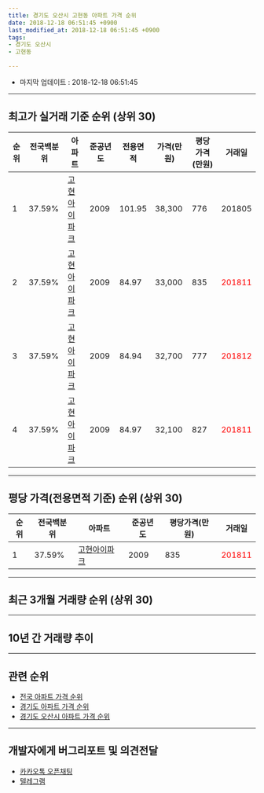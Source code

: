 ```yaml
---
title: 경기도 오산시 고현동 아파트 가격 순위
date: 2018-12-18 06:51:45 +0900
last_modified_at: 2018-12-18 06:51:45 +0900
tags:
- 경기도 오산시
- 고현동

---
```


* 마지막 업데이트 : 2018-12-18 06:51:45

---

## 최고가 실거래 기준 순위 (상위 30)


|순위|전국백분위|아파트|준공년도|전용면적|가격(만원)|평당가격(만원)|거래일|
|---|---|---|---|---|---|---|---|
|1|37.59%|[고현아이파크](https://search.naver.com/search.naver?query=%EA%B2%BD%EA%B8%B0%EB%8F%84+%EC%98%A4%EC%82%B0%EC%8B%9C+%EA%B3%A0%ED%98%84%EB%8F%99+%EA%B3%A0%ED%98%84%EC%95%84%EC%9D%B4%ED%8C%8C%ED%81%AC)|2009|101.95|38,300|776|201805|
|2|37.59%|[고현아이파크](https://search.naver.com/search.naver?query=%EA%B2%BD%EA%B8%B0%EB%8F%84+%EC%98%A4%EC%82%B0%EC%8B%9C+%EA%B3%A0%ED%98%84%EB%8F%99+%EA%B3%A0%ED%98%84%EC%95%84%EC%9D%B4%ED%8C%8C%ED%81%AC)|2009|84.97|33,000|835|<span style="color:red">201811</span>|
|3|37.59%|[고현아이파크](https://search.naver.com/search.naver?query=%EA%B2%BD%EA%B8%B0%EB%8F%84+%EC%98%A4%EC%82%B0%EC%8B%9C+%EA%B3%A0%ED%98%84%EB%8F%99+%EA%B3%A0%ED%98%84%EC%95%84%EC%9D%B4%ED%8C%8C%ED%81%AC)|2009|84.94|32,700|777|<span style="color:red">201812</span>|
|4|37.59%|[고현아이파크](https://search.naver.com/search.naver?query=%EA%B2%BD%EA%B8%B0%EB%8F%84+%EC%98%A4%EC%82%B0%EC%8B%9C+%EA%B3%A0%ED%98%84%EB%8F%99+%EA%B3%A0%ED%98%84%EC%95%84%EC%9D%B4%ED%8C%8C%ED%81%AC)|2009|84.97|32,100|827|<span style="color:red">201811</span>|


---

## 평당 가격(전용면적 기준) 순위 (상위 30)


|순위|전국백분위|아파트|준공년도|평당가격(만원)|거래일|
|---|---|---|---|---|---|
|1|37.59%|[고현아이파크](https://search.naver.com/search.naver?query=%EA%B2%BD%EA%B8%B0%EB%8F%84+%EC%98%A4%EC%82%B0%EC%8B%9C+%EA%B3%A0%ED%98%84%EB%8F%99+%EA%B3%A0%ED%98%84%EC%95%84%EC%9D%B4%ED%8C%8C%ED%81%AC)|2009|835|<span style="color:red">201811</span>|


---

## 최근 3개월 거래량 순위 (상위 30)


<div style="width:100%;">
    <canvas id="deal_count_ranking" height="250"></canvas>
</div>


<script>
new Chart(document.getElementById("deal_count_ranking"), {
    type: 'horizontalBar',
    data: {
        labels: ['고현아이파크'],
        datasets: [{
            label: '실거래 수',
            data: [8],
            borderColor: "rgba(255, 0, 128, 1)",
            backgroundColor: "rgba(255, 0, 128, 0.5)",
            fill: false,
        }]
    },
    options: {
        responsive: true,
        title: {
            display: true,
            text: '최근 3개월 거래량 순위'
        },
        tooltips: {
            mode: 'index',
            intersect: false,
            callbacks: {
                title: function(tooltipItems, data) {
                    return "실거래 수:";
                },
                label: function(tooltipItem, data) {
                    return data.labels[tooltipItem.index] + ": " + tooltipItem.xLabel;
                }
            }
        },
        hover: {
            mode: 'nearest',
            intersect: true
        },
        scales: {
            xAxes: [{
                display: true,
                scaleLabel: {
                    display: true,
                    labelString: '실거래 수'
                },
                ticks: {
                    suggestedMin: 0,
                }
            }],
            yAxes: [{
                display: true,
                ticks: {
                    autoSkip: false,
                    callback: function(value, index, values) {
                        if (value.length > 15)
                            return value.substr(0, 13) + "...";
                        else
                            return value;
                    }
                },
                scaleLabel: {
                    display: false,
                }
            }]
        }
    }
});

</script>


---

## 10년 간 거래량 추이


<div style="width:100%;">
    <canvas id="deal_progress" height="250"></canvas>
</div>

<script>
new Chart(document.getElementById("deal_progress"), {
    type: 'line',
    data: {
        labels: ['200812','200901','200902','200903','200904','200905','200906','200907','200908','200909','200910','200911','200912','201001','201002','201003','201004','201005','201006','201007','201008','201009','201010','201011','201012','201101','201102','201103','201104','201105','201106','201107','201108','201109','201110','201111','201112','201201','201202','201203','201204','201205','201206','201207','201208','201209','201210','201211','201212','201301','201302','201303','201304','201305','201306','201307','201308','201309','201310','201311','201312','201401','201402','201403','201404','201405','201406','201407','201408','201409','201410','201411','201412','201501','201502','201503','201504','201505','201506','201507','201508','201509','201510','201511','201512','201601','201602','201603','201604','201605','201606','201607','201608','201609','201610','201611','201612','201701','201702','201703','201704','201705','201706','201707','201708','201709','201710','201711','201712','201801','201802','201803','201804','201805','201806','201807','201808','201809','201810','201811','201812'],
        datasets: [{
            label: '실거래 수',
            pointRadius: 1,
            data: [0, 0, 2, 0, 11, 3, 2, 3, 3, 5, 2, 4, 1, 0, 2, 2, 0, 0, 1, 1, 1, 0, 3, 2, 10, 10, 7, 8, 7, 6, 4, 3, 2, 8, 5, 7, 4, 4, 3, 3, 4, 2, 0, 1, 1, 1, 5, 3, 4, 3, 2, 2, 6, 5, 1, 2, 5, 4, 5, 3, 4, 4, 2, 4, 4, 4, 1, 4, 6, 9, 8, 6, 9, 4, 5, 5, 12, 7, 2, 5, 2, 2, 8, 5, 3, 6, 0, 3, 0, 1, 10, 6, 13, 4, 7, 2, 5, 3, 1, 3, 3, 1, 1, 1, 4, 3, 0, 2, 1, 3, 2, 2, 0, 2, 3, 0, 4, 2, 0, 6, 2],
            borderColor: "rgba(255, 201, 14, 1)",
            backgroundColor: "rgba(255, 201, 14, 0.5)",
            fill: true,
        }]
    },
    options: {
        responsive: true,
        title: {
            display: true,
            text: '10년간 거래량 추이'
        },
        tooltips: {
            mode: 'index',
            intersect: false,
        },
        hover: {
            mode: 'nearest',
            intersect: true
        },
        scales: {
            xAxes: [{
                display: true,
                scaleLabel: {
                    display: true,
                    labelString: '년/월'
                }
            }],
            yAxes: [{
                display: true,
                ticks: {
                    suggestedMin: 0,
                },
                scaleLabel: {
                    display: true,
                    labelString: '실거래 수'
                }
            }]
        }
    }
});

</script>


---

## 관련 순위

- [전국 아파트 가격 순위](https://inasie.github.io/apt-ranking/전국)
- [경기도 아파트 가격 순위](https://inasie.github.io/apt-ranking/경기도)
- [경기도 오산시 아파트 가격 순위](https://inasie.github.io/apt-ranking/경기도-오산시)


---

## 개발자에게 버그리포트 및 의견전달

- [카카오톡 오픈채팅](https://open.kakao.com/o/gLJUAP4)
- [텔레그램](https://t.me/inasie)

